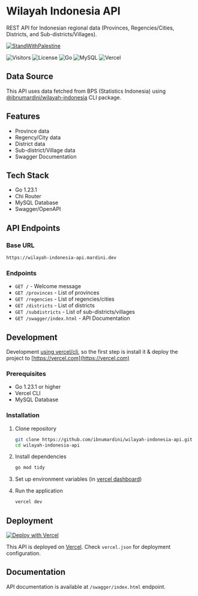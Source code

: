 # Wilayah Indonesia API

REST API for Indonesian regional data (Provinces, Regencies/Cities, Districts, and Sub-districts/Villages).

[![StandWithPalestine](https://raw.githubusercontent.com/Safouene1/support-palestine-banner/master/StandWithPalestine.svg)](https://github.com/Safouene1/support-palestine-banner/Markdown-pages/Support.md)

![Visitors](https://api.visitorbadge.io/api/visitors?path=https%3A%2F%2Fgithub.com%2Fibnumardini%2Fbadges&label=repository%20visits&countColor=%230c7ebe&style=flat&labelStyle=none)
![License](https://img.shields.io/github/license/ibnumardini/wilayah-indonesia-api)
![Go](https://img.shields.io/badge/Go-00ADD8?style=flat&logo=go&logoColor=white)
![MySQL](https://img.shields.io/badge/MySQL-4479A1?style=flat&logo=mysql&logoColor=white)
![Vercel](https://vercelbadge.vercel.app/api/ibnumardini/wilayah-indonesia)

## Data Source

This API uses data fetched from BPS (Statistics Indonesia) using [@ibnumardini/wilayah-indonesia](https://www.npmjs.com/package/@ibnumardini/wilayah-indonesia) CLI package.

## Features

- Province data
- Regency/City data
- District data
- Sub-district/Village data
- Swagger Documentation

## Tech Stack

- Go 1.23.1
- Chi Router
- MySQL Database
- Swagger/OpenAPI

## API Endpoints

### Base URL

```sh
https://wilayah-indonesia-api.mardini.dev
```

### Endpoints

- `GET /` - Welcome message
- `GET /provinces` - List of provinces
- `GET /regencies` - List of regencies/cities
- `GET /districts` - List of districts
- `GET /subdistricts` - List of sub-districts/villages
- `GET /swagger/index.html` - API Documentation

## Development

Development [using vercel/cli](https://vercel.com/docs/cli), so the first step is install it & deploy the project to [https://vercel.com](https://vercel.com)

### Prerequisites

- Go 1.23.1 or higher
- Vercel CLI
- MySQL Database

### Installation

1. Clone repository

    ```bash
    git clone https://github.com/ibnumardini/wilayah-indonesia-api.git
    cd wilayah-indonesia-api
    ```

2. Install dependencies

   ```bash
   go mod tidy
   ```

3. Set up environment variables (in [vercel dashboard](https://vercel.com))

4. Run the application

   ```bash
   vercel dev
   ```

## Deployment

[![Deploy with Vercel](https://vercel.com/button)](https://vercel.com/new/git/external?repository-url=https%3A%2F%2Fgithub.com%2Fibnumardini%2Fwilayah-indonesia-api%2Ftree%2Fmaster)

This API is deployed on [Vercel](https://vercel.com). Check `vercel.json` for deployment configuration.

## Documentation

API documentation is available at `/swagger/index.html` endpoint.
